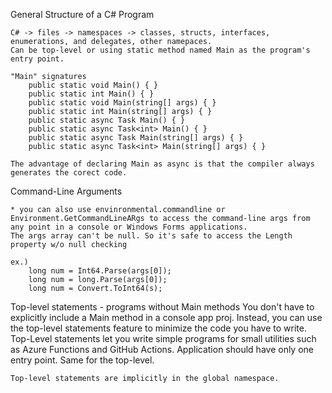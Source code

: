 General Structure of a C# Program

    C# -> files -> namespaces -> classes, structs, interfaces, enumerations, and delegates, other namepaces.
    Can be top-level or using static method named Main as the program's entry point.

    "Main" signatures
        public static void Main() { }
        public static int Main() { }
        public static void Main(string[] args) { }
        public static int Main(string[] args) { }
        public static async Task Main() { }
        public static async Task<int> Main() { }
        public static async Task Main(string[] args) { }
        public static async Task<int> Main(string[] args) { }

    The advantage of declaring Main as async is that the compiler always generates the corect code.


Command-Line Arguments

    * you can also use envinronmental.commandline or Environment.GetCommandLineARgs to access the command-line args from any point in a console or Windows Forms applications.
    The args array can't be null. So it's safe to access the Length property w/o null checking

    ex.)
        long num = Int64.Parse(args[0]);
        long num = long.Parse(args[0]);
        long num = Convert.ToInt64(s);


Top-level statements - programs without Main methods
    You don't have to explicitly include a Main method in a console app proj. Instead, you can use the top-level statements feature to minimize the code you have to write.
    Top-Level statements let you write simple programs for small utilities such as Azure Functions and GitHub Actions.
    Application should have only one entry point. Same for the top-level.

    Top-level statements are implicitly in the global namespace.